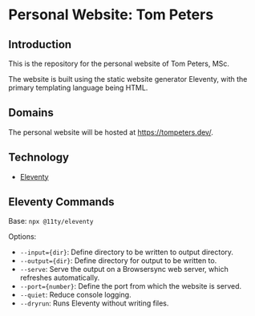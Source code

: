 # Personal Website: Tom Peters
## Introduction
This is the repository for the personal website of Tom Peters, MSc.

The website is built using the static website generator Eleventy, with the primary templating language being HTML.

## Domains
The personal website will be hosted at https://tompeters.dev/.

## Technology
- [Eleventy](https://www.11ty.dev/)

## Eleventy Commands
Base: `npx @11ty/eleventy`

Options:
- `--input={dir}`: Define directory to be written to output directory.
- `--output={dir}`: Define directory for output to be written to.
- `--serve`: Serve the output on a Browsersync web server, which refreshes automatically.
- `--port={number}`: Define the port from which the website is served.
- `--quiet`: Reduce console logging.
- `--dryrun`: Runs Eleventy without writing files.
